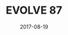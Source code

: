 ---
title: EVOLVE 87

location: La Boom, Queens, NY
date: 2017-08-19
cagematch: https://www.cagematch.net/?id=1&nr=178379

photos:

videos:
---